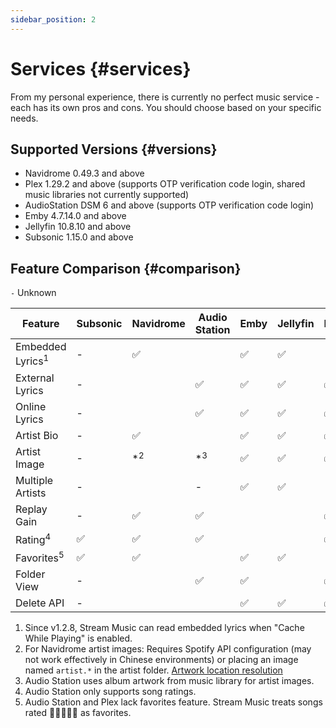 ```yaml
---
sidebar_position: 2
---
```


# Services {#services}

From my personal experience, there is currently no perfect music service - each has its own pros and cons. You should choose based on your specific needs.

## Supported Versions {#versions}

- Navidrome 0.49.3 and above
- Plex 1.29.2 and above (supports OTP verification code login, shared music libraries not currently supported)
- AudioStation DSM 6 and above (supports OTP verification code login)
- Emby 4.7.14.0 and above
- Jellyfin 10.8.10 and above
- Subsonic 1.15.0 and above

## Feature Comparison {#comparison}

`-` Unknown

| Feature | Subsonic | Navidrome | Audio Station | Emby | Jellyfin | Plex |
| ------- | ------- | ------- | --- | --- | --- | --- |
| Embedded Lyrics<sup>1</sup> | - | ✅ |  | ✅ | ✅ | |
| External Lyrics | - |  | ✅ | ✅ | ✅ | ✅ |
| Online Lyrics | - |  | ✅ | ✅ | ✅ | ✅ |
| Artist Bio | - | ✅ | | ✅ | ✅ | ✅ |
| Artist Image | - | *<sup>2</sup> | *<sup>3</sup> | ✅ | ✅ | ✅ |
| Multiple Artists | - |  | - | ✅ | ✅ | |
| Replay Gain | - | ✅  | ✅ | | | ✅ |
| Rating<sup>4</sup> | ✅ | ✅  | ✅ |  |  | ✅ |
| Favorites<sup>5</sup> | ✅ | ✅  | | ✅ | ✅ | |
| Folder View | - | | ✅ | ✅ | | ✅ |
| Delete API | - | | | ✅ | ✅ | ✅ |


1. Since v1.2.8, Stream Music can read embedded lyrics when "Cache While Playing" is enabled.
2. For Navidrome artist images: Requires Spotify API configuration (may not work effectively in Chinese environments) or placing an image named `artist.*` in the artist folder. [Artwork location resolution](https://www.navidrome.org/docs/usage/artwork/#artists)
3. Audio Station uses album artwork from music library for artist images.
4. Audio Station only supports song ratings.
5. Audio Station and Plex lack favorites feature. Stream Music treats songs rated 🌟🌟🌟🌟🌟 as favorites.
